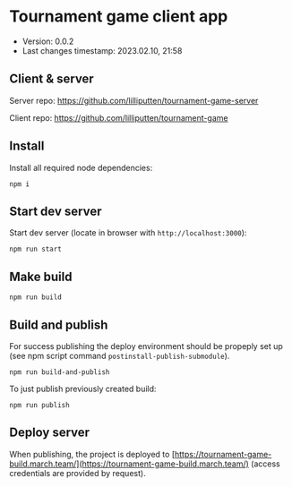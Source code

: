 <!--
@since 2023.02.07, 20:04
@changed 2023.02.09, 16:22
-->

# Tournament game client app

- Version: 0.0.2
- Last changes timestamp: 2023.02.10, 21:58

## Client & server

Server repo: https://github.com/lilliputten/tournament-game-server

Client repo: https://github.com/lilliputten/tournament-game

## Install

Install all required node dependencies:

```
npm i
```

## Start dev server

Start dev server (locate in browser with `http://localhost:3000`):

```
npm run start
```

## Make build

```
npm run build
```

## Build and publish

For success publishing the deploy environment should be propeply set up (see
npm script command `postinstall-publish-submodule`).

```
npm run build-and-publish
```

To just publish previously created build:

```
npm run publish
```

## Deploy server

When publishing, the project is deployed to
[https://tournament-game-build.march.team/](https://tournament-game-build.march.team/)
(access credentials are provided by request).
